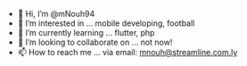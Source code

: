 - 👋 Hi, I’m @mNouh94
- 👀 I’m interested in ... mobile developing, football
- 🌱 I’m currently learning ... flutter, php
- 💞️ I’m looking to collaborate on ... not now!
- 📫 How to reach me ... via email: mnouh@streamline.com.ly

<!---
mNouh94/mNouh94 is a ✨ special ✨ repository because its `README.md` (this file) appears on your GitHub profile.
You can click the Preview link to take a look at your changes.
--->
